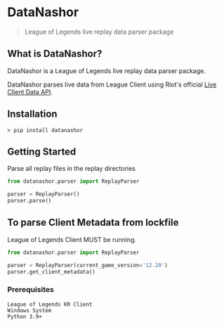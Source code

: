 # DataNashor

> League of Legends live replay data parser package


## What is DataNashor?

DataNashor is a League of Legends live replay data parser package.

DataNashor parses live data from League Client using Riot's official [Live Client Data API](https://developer.riotgames.com/docs/lol#game-client-api_live-client-data-api).

## Installation
```
> pip install datanashor
```

## Getting Started
Parse all replay files in the replay directories
```Python
from datanashor.parser import ReplayParser

parser = ReplayParser()
parser.parse()
```

## To parse Client Metadata from lockfile

League of Legends Client MUST be running.

```Python
from datanashor.parser import ReplayParser

parser = ReplayParser(current_game_version='12.20')
parser.get_client_metadata()
```

### Prerequisites

```
League of Legends KR Client
Windows System
Python 3.9+
```